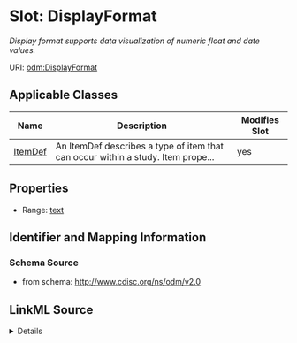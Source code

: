 # Slot: DisplayFormat


_Display format supports data visualization of numeric float and date values._



URI: [odm:DisplayFormat](http://www.cdisc.org/ns/odm/v2.0/DisplayFormat)



<!-- no inheritance hierarchy -->




## Applicable Classes

| Name | Description | Modifies Slot |
| --- | --- | --- |
[ItemDef](ItemDef.md) | An ItemDef describes a type of item that can occur within a study. Item prope... |  yes  |







## Properties

* Range: [text](text.md)





## Identifier and Mapping Information







### Schema Source


* from schema: http://www.cdisc.org/ns/odm/v2.0




## LinkML Source

<details>
```yaml
name: DisplayFormat
description: Display format supports data visualization of numeric float and date
  values.
from_schema: http://www.cdisc.org/ns/odm/v2.0
rank: 1000
alias: DisplayFormat
domain_of:
- ItemDef
range: text

```
</details>